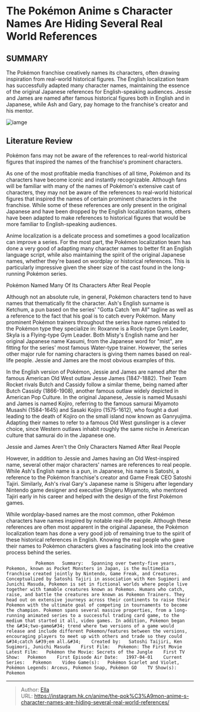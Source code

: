 # The Pokémon Anime s Character Names Are Hiding Several Real World References


## SUMMARY 



  The Pokémon franchise creatively names its characters, often drawing inspiration from real-world historical figures.   The English localization team has successfully adapted many character names, maintaining the essence of the original Japanese references for English-speaking audiences.   Jessie and James are named after famous historical figures both in English and in Japanese, while Ash and Gary, pay homage to the franchise&#39;s creator and his mentor.  

![iamge](https://static1.srcdn.com/wordpress/wp-content/uploads/2023/11/team-rocket-and-ash-team-up-featured-1.jpg)

## Literature Review

Pokémon fans may not be aware of the references to real-world historical figures that inspired the names of the franchise&#39;s prominent characters.




As one of the most profitable media franchises of all time, Pokémon and its characters have become iconic and instantly recognizable. Although fans will be familiar with many of the names of Pokémon&#39;s extensive cast of characters, they may not be aware of the references to real-world historical figures that inspired the names of certain prominent characters in the franchise. While some of these references are only present in the original Japanese and have been dropped by the English localization teams, others have been adapted to make references to historical figures that would be more familiar to English-speaking audiences.




Anime localization is a delicate process and sometimes a good localization can improve a series. For the most part, the Pokémon localization team has done a very good of adapting many character names to better fit an English language script, while also maintaining the spirit of the original Japanese names, whether they&#39;re based on wordplay or historical references. This is particularly impressive given the sheer size of the cast found in the long-running Pokémon series.


 Pokémon Named Many Of Its Characters After Real People 
          

Although not an absolute rule, in general, Pokémon characters tend to have names that thematically fit the character. Ash&#39;s English surname is Ketchum, a pun based on the series&#39; &#34;Gotta Catch &#39;em All&#34; tagline as well as a reference to the fact that his goal is to catch every Pokémon. Many prominent Pokémon trainers throughout the series have names related to the Pokémon type they specialize in: Roxanne is a Rock-type Gym Leader, Skyla is a Flying-type Gym Leader. Both Misty&#39;s English name and her original Japanese name Kasumi, from the Japanese word for &#34;mist&#34;, are fitting for the series&#39; most famous Water-type trainer. However, the series other major rule for naming characters is giving them names based on real-life people. Jessie and James are the most obvious examples of this.




In the English version of Pokémon, Jessie and James are named after the famous American Old West outlaw Jesse James (1847-1882). Their Team Rocket rivals Butch and Cassidy follow a similar theme, being named after Butch Cassidy (1866-1908), another famous outlaw widely depicted in American Pop Culture. In the original Japanese, Jessie is named Musashi and James is named Kojiro, referring to the famous samurai Miyamoto Musashi (1584-1645) and Sasaki Kojiro (1575-1612), who fought a duel leading to the death of Kojiro on the small island now known as Ganryujima. Adapting their names to refer to a famous Old West gunslinger is a clever choice, since Western outlaws inhabit roughly the same niche in American culture that samurai do in the Japanese one.



 Jessie and James Aren&#39;t the Only Characters Named After Real People 
          




However, in addition to Jessie and James having an Old West-inspired name, several other major characters&#39; names are references to real people. While Ash&#39;s English name is a pun, in Japanese, his name is Satoshi, a reference to the Pokémon franchise&#39;s creator and Game Freak CEO Satoshi Tajiri. Similarly, Ash&#39;s rival Gary&#39;s Japanese name is Shigeru after legendary Nintendo game designer and executive Shigeru Miyamoto, who mentored Tajiri early in his career and helped with the design of the first Pokémon games.

While wordplay-based names are the most common, other Pokémon characters have names inspired by notable real-life people. Although these references are often most apparent in the original Japanese, the Pokémon localization team has done a very good job of remaining true to the spirit of these historical references in English. Knowing the real people who gave their names to Pokèmon characters gives a fascinating look into the creative process behind the series.




               Pokemon   Summary:   Spanning over twenty-five years, Pokemon, known as Pocket Monsters in Japan, is the multimedia franchise created jointly by Nintendo, Game Freak, and Creatures. Conceptualized by Satoshi Tajiri in association with Ken Sugimori and Junichi Masuda, Pokemon is set in fictional worlds where people live together with tamable creatures known as Pokemon. Humans who catch, raise, and battle the creatures are known as Pokemon Trainers. They head out on extensive journeys across their continents to raise their Pokemon with the ultimate goal of competing in tournaments to become the champion. Pokemon spans several massive properties, from a long-running animated series to a successful trading card game, to the medium that started it all, video games. In addition, Pokemon began the &#34;two-game&#34; trend where two versions of a game would release and include different Pokemon/features between the versions, encouraging players to meet up with others and trade so they could &#34;catch &#39;em all.&#34;    Created by:   Satoshi Taijiri, Ken Sugimori, Junichi Masuda    First Film:   Pokemon: The First Movie    Latest Film:   Pokémon the Movie: Secrets of the Jungle    First TV Show:   Pokemon    First Episode Air Date:   1997-04-01    Current Series:   Pokemon    Video Game(s):   Pokémon Scarlet and Violet, Pokémon Legends: Arceus, Pokemon Snap, Pokémon GO    TV Show(s):   Pokemon      

---

> Author: [Ella](https://instagram.hk.cn/)  
> URL: https://instagram.hk.cn/anime/the-pok%C3%A9mon-anime-s-character-names-are-hiding-several-real-world-references/  

